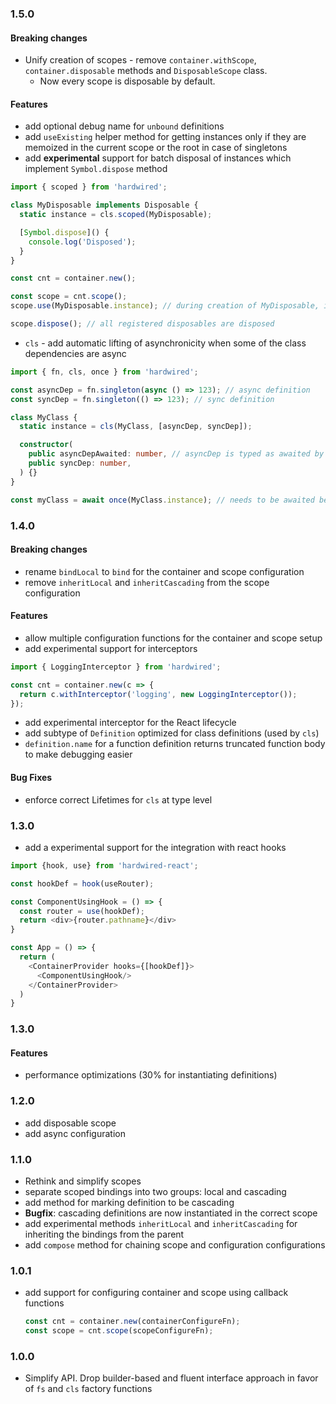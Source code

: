 ### 1.5.0

#### Breaking changes

- Unify creation of scopes - remove `container.withScope`, `container.disposable` methods and `DisposableScope` class.
  - Now every scope is disposable by default.

#### Features

- add optional debug name for `unbound` definitions
- add `useExisting` helper method for getting instances only if they are memoized in the current scope or the root in case of singletons
- add **experimental** support for batch disposal of instances which implement `Symbol.dispose` method

```typescript
import { scoped } from 'hardwired';

class MyDisposable implements Disposable {
  static instance = cls.scoped(MyDisposable);

  [Symbol.dispose]() {
    console.log('Disposed');
  }
}

const cnt = container.new();

const scope = cnt.scope();
scope.use(MyDisposable.instance); // during creation of MyDisposable, it gets registered in the scope as disposable

scope.dispose(); // all registered disposables are disposed
```

- `cls` - add automatic lifting of asynchronicity when some of the class dependencies are async

```typescript
import { fn, cls, once } from 'hardwired';

const asyncDep = fn.singleton(async () => 123); // async definition
const syncDep = fn.singleton(() => 123); // sync definition

class MyClass {
  static instance = cls(MyClass, [asyncDep, syncDep]);

  constructor(
    public asyncDepAwaited: number, // asyncDep is typed as awaited by the container
    public syncDep: number,
  ) {}
}

const myClass = await once(MyClass.instance); // needs to be awaited because MyClass.instance is async
```

### 1.4.0

#### Breaking changes

- rename `bindLocal` to `bind` for the container and scope configuration
- remove `inheritLocal` and `inheritCascading` from the scope configuration

#### Features

- allow multiple configuration functions for the container and scope setup
- add experimental support for interceptors

```typescript
import { LoggingInterceptor } from 'hardwired';

const cnt = container.new(c => {
  return c.withInterceptor('logging', new LoggingInterceptor());
});
```

- add experimental interceptor for the React lifecycle
- add subtype of `Definition` optimized for class definitions (used by `cls`)
- `definition.name` for a function definition returns truncated function body to make debugging easier

#### Bug Fixes

- enforce correct Lifetimes for `cls` at type level

### 1.3.0

- add a experimental support for the integration with react hooks

```typescript jsx
import {hook, use} from 'hardwired-react';

const hookDef = hook(useRouter);

const ComponentUsingHook = () => {
  const router = use(hookDef);
  return <div>{router.pathname}</div>
}

const App = () => {
  return (
    <ContainerProvider hooks={[hookDef]}>
      <ComponentUsingHook/>
    </ContainerProvider>
  )
}
```

### 1.3.0

#### Features

- performance optimizations (30% for instantiating definitions)

### 1.2.0

- add disposable scope
- add async configuration

### 1.1.0

- Rethink and simplify scopes
- separate scoped bindings into two groups: local and cascading
- add method for marking definition to be cascading
- **Bugfix**: cascading definitions are now instantiated in the correct scope
- add experimental methods `inheritLocal` and `inheritCascading` for inheriting the bindings from the parent
- add `compose` method for chaining scope and configuration configurations

### 1.0.1

- add support for configuring container and scope using callback functions
  ```typescript
  const cnt = container.new(containerConfigureFn);
  const scope = cnt.scope(scopeConfigureFn);
  ```

### 1.0.0

- Simplify API. Drop builder-based and fluent interface approach in favor of `fs` and `cls` factory functions
